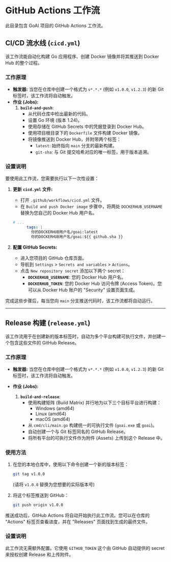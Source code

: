 # GitHub Actions 工作流

此目录包含 GoAI 项目的 GitHub Actions 工作流。

## CI/CD 流水线 (`cicd.yml`)

该工作流能自动化构建 Go 应用程序、创建 Docker 镜像并将其推送到 Docker Hub 的整个过程。

### 工作原理

- **触发器:** 当您在仓库中创建一个格式为 `v*.*.*` (例如 `v1.0.0`, `v1.2.3`) 的新 Git 标签时，该工作流将自动触发。
- **作业 (Jobs):**
    1.  **`build-and-push`**:
        - 从代码仓库中检出最新的代码。
        - 设置 Go 环境 (版本 1.24)。
        - 使用存储在 GitHub Secrets 中的凭据登录到 Docker Hub。
        - 使用项目根目录下的 `Dockerfile` 文件构建 Docker 镜像。
        - 将镜像推送到 Docker Hub，并附带两个标签：
            - `latest`: 始终指向 `main` 分支的最新构建。
            - `git-sha`: 与 Git 提交哈希对应的唯一标签，用于版本追溯。

### 设置说明

要使用此工作流，您需要执行以下一次性设置：

1.  **更新 `cicd.yml` 文件:**
    - 打开 `.github/workflows/cicd.yml` 文件。
    - 在 `Build and push Docker image` 步骤中，将两处 `DOCKERHUB_USERNAME` 替换为您自己的 Docker Hub 用户名。

    ```yaml
    # ...
          tags: |
            你的DOCKERHUB用户名/goai:latest
            你的DOCKERHUB用户名/goai:${{ github.sha }}
    ```

2.  **配置 GitHub Secrets:**
    - 进入您项目的 GitHub 仓库页面。
    - 导航到 `Settings` > `Secrets and variables` > `Actions`。
    - 点击 `New repository secret` 添加以下两个 secret：
        - **`DOCKERHUB_USERNAME`**: 您的 Docker Hub 用户名。
        - **`DOCKERHUB_TOKEN`**: 您的 Docker Hub 访问令牌 (Access Token)。您可以从 Docker Hub 账户的 "Security" 设置页面生成。

完成这些步骤后，每当您向 `main` 分支推送代码时，该工作流都将自动运行。

---

## Release 构建 (`release.yml`)

该工作流用于在创建新的版本标签时，自动为多个平台构建可执行文件，并创建一个包含这些文件的 GitHub Release。

### 工作原理

- **触发器:** 当您在仓库中创建一个格式为 `v*.*.*` (例如 `v1.0.0`, `v1.2.3`) 的新 Git 标签时，该工作流将自动触发。

- **作业 (Jobs):**
    1.  **`build-and-release`**:
        - 使用构建矩阵 (Build Matrix) 并行地为以下三个目标平台进行构建：
            - Windows (amd64)
            - Linux (amd64)
            - macOS (amd64)
        - 从 `cmd/cli/main.go` 构建统一的可执行文件 (`goai.exe` 或 `goai`)。
        - 自动创建一个与 Git 标签同名的 GitHub Release。
        - 将所有平台的可执行文件作为附件 (Assets) 上传到这个 Release 中。

### 使用方法

1.  在您的本地仓库中，使用以下命令创建一个新的版本标签：
    ```bash
    git tag v1.0.0
    ```
    (请将 `v1.0.0` 替换为您想要的实际版本号)

2.  将这个标签推送到 GitHub：
    ```bash
    git push origin v1.0.0
    ```

推送成功后，GitHub Actions 将自动开始执行此工作流。您可以在仓库的 "Actions" 标签页查看进度，并在 "Releases" 页面找到生成的最终文件。

### 设置说明

此工作流无需额外配置。它使用 `GITHUB_TOKEN` 这个由 GitHub 自动提供的 secret 来授权创建 Release 和上传附件。
